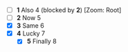 * [ ] **1** Also 4 (blocked by **2**) [Zoom: Root]
* [ ] **2** Now 5
* [x] **3** Same 6
* [x] **4** Lucky 7
  * [x] **5** Finally 8
